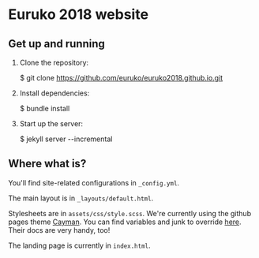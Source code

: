 # Euruko 2018 website

## Get up and running

1. Clone the repository:

    $ git clone https://github.com/euruko/euruko2018.github.io.git

2. Install dependencies:

    $ bundle install

3. Start up the server:

    $ jekyll server --incremental

## Where what is?

You'll find site-related configurations in `_config.yml`.

The main layout is in `_layouts/default.html`.

Stylesheets are in `assets/css/style.scss`. We're currently using the github
pages theme [Cayman](https://github.com/pages-themes/cayman). You can find
variables and junk to override
[here](https://github.com/pages-themes/cayman/blob/master/_sass/). Their docs
are very handy, too!

The landing page is currently in `index.html`.
